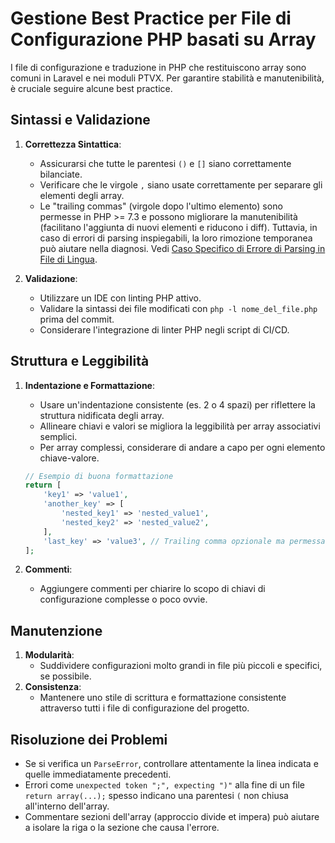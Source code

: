 # Gestione Best Practice per File di Configurazione PHP basati su Array

I file di configurazione e traduzione in PHP che restituiscono array sono comuni in Laravel e nei moduli PTVX. Per garantire stabilità e manutenibilità, è cruciale seguire alcune best practice.

## Sintassi e Validazione

1.  **Correttezza Sintattica**:
    -   Assicurarsi che tutte le parentesi `()` e `[]` siano correttamente bilanciate.
    -   Verificare che le virgole `,` siano usate correttamente per separare gli elementi degli array.
    -   Le "trailing commas" (virgole dopo l'ultimo elemento) sono permesse in PHP >= 7.3 e possono migliorare la manutenibilità (facilitano l'aggiunta di nuovi elementi e riducono i diff). Tuttavia, in caso di errori di parsing inspiegabili, la loro rimozione temporanea può aiutare nella diagnosi. Vedi [Caso Specifico di Errore di Parsing in File di Lingua](../../Lang/docs/translation_file_syntax.md).

2.  **Validazione**:
    -   Utilizzare un IDE con linting PHP attivo.
    -   Validare la sintassi dei file modificati con `php -l nome_del_file.php` prima del commit.
    -   Considerare l'integrazione di linter PHP negli script di CI/CD.

## Struttura e Leggibilità

1.  **Indentazione e Formattazione**:
    -   Usare un'indentazione consistente (es. 2 o 4 spazi) per riflettere la struttura nidificata degli array.
    -   Allineare chiavi e valori se migliora la leggibilità per array associativi semplici.
    -   Per array complessi, considerare di andare a capo per ogni elemento chiave-valore.

    ```php
    // Esempio di buona formattazione
    return [
        'key1' => 'value1',
        'another_key' => [
            'nested_key1' => 'nested_value1',
            'nested_key2' => 'nested_value2',
        ],
        'last_key' => 'value3', // Trailing comma opzionale ma permessa
    ];
    ```

2.  **Commenti**:
    -   Aggiungere commenti per chiarire lo scopo di chiavi di configurazione complesse o poco ovvie.

## Manutenzione

1.  **Modularità**:
    -   Suddividere configurazioni molto grandi in file più piccoli e specifici, se possibile.
2.  **Consistenza**:
    -   Mantenere uno stile di scrittura e formattazione consistente attraverso tutti i file di configurazione del progetto.

## Risoluzione dei Problemi

-   Se si verifica un `ParseError`, controllare attentamente la linea indicata e quelle immediatamente precedenti.
-   Errori come `unexpected token ";", expecting ")"` alla fine di un file `return array(...);` spesso indicano una parentesi `(` non chiusa all'interno dell'array.
-   Commentare sezioni dell'array (approccio divide et impera) può aiutare a isolare la riga o la sezione che causa l'errore.

